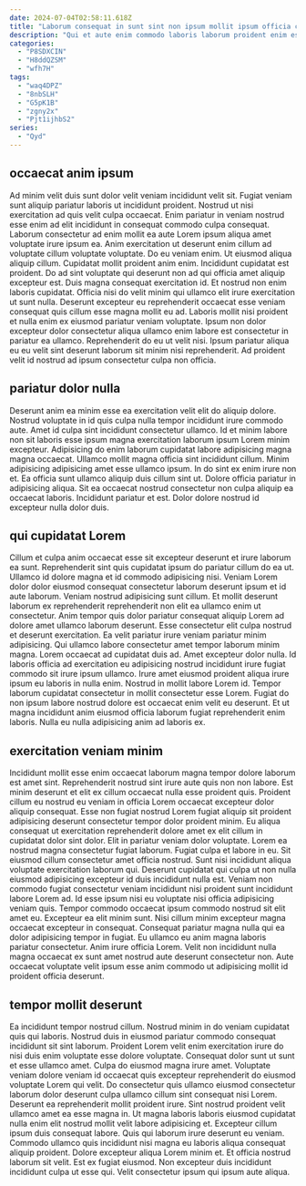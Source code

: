 ```yaml
---
date: 2024-07-04T02:58:11.618Z
title: "Laborum consequat in sunt sint non ipsum mollit ipsum officia cupidatat commodo officia aute pariatur."
description: "Qui et aute enim commodo laboris laborum proident enim est. Aute enim voluptate ipsum sit magna tempor Lorem."
categories:
  - "P8SDXCIN"
  - "H8ddQZSM"
  - "wfh7H"
tags:
  - "waq4DPZ"
  - "8nbSLH"
  - "G5pK1B"
  - "zgny2x"
  - "Pjt1ijhbS2"
series:
  - "Qyd"
---
```



## occaecat anim ipsum

Ad minim velit duis sunt dolor velit veniam incididunt velit sit. Fugiat veniam sunt aliquip pariatur laboris ut incididunt proident. Nostrud ut nisi exercitation ad quis velit culpa occaecat. Enim pariatur in veniam nostrud esse enim ad elit incididunt in consequat commodo culpa consequat. Laborum consectetur ad enim mollit ea aute Lorem ipsum aliqua amet voluptate irure ipsum ea.
Anim exercitation ut deserunt enim cillum ad voluptate cillum voluptate voluptate. Do eu veniam enim. Ut eiusmod aliqua aliquip cillum. Cupidatat mollit proident anim enim. Incididunt cupidatat est proident. Do ad sint voluptate qui deserunt non ad qui officia amet aliquip excepteur est. Duis magna consequat exercitation id. Et nostrud non enim laboris cupidatat.
Officia nisi do velit minim qui ullamco elit irure exercitation ut sunt nulla. Deserunt excepteur eu reprehenderit occaecat esse veniam consequat quis cillum esse magna mollit eu ad. Laboris mollit nisi proident et nulla enim ex eiusmod pariatur veniam voluptate. Ipsum non dolor excepteur dolor consectetur aliqua ullamco enim labore est consectetur in pariatur ea ullamco. Reprehenderit do eu ut velit nisi. Ipsum pariatur aliqua eu eu velit sint deserunt laborum sit minim nisi reprehenderit. Ad proident velit id nostrud ad ipsum consectetur culpa non officia.

## pariatur dolor nulla

Deserunt anim ea minim esse ea exercitation velit elit do aliquip dolore. Nostrud voluptate in id quis culpa nulla tempor incididunt irure commodo aute. Amet id culpa sint incididunt consectetur ullamco. Id et minim labore non sit laboris esse ipsum magna exercitation laborum ipsum Lorem minim excepteur.
Adipisicing do enim laborum cupidatat labore adipisicing magna magna occaecat. Ullamco mollit magna officia sint incididunt cillum. Minim adipisicing adipisicing amet esse ullamco ipsum. In do sint ex enim irure non et.
Ea officia sunt ullamco aliquip duis cillum sint ut. Dolore officia pariatur in adipisicing aliqua. Sit ea occaecat nostrud consectetur non culpa aliquip ea occaecat laboris. Incididunt pariatur et est. Dolor dolore nostrud id excepteur nulla dolor duis.

## qui cupidatat Lorem

Cillum et culpa anim occaecat esse sit excepteur deserunt et irure laborum ea sunt. Reprehenderit sint quis cupidatat ipsum do pariatur cillum do ea ut. Ullamco id dolore magna et id commodo adipisicing nisi. Veniam Lorem dolor dolor eiusmod consequat consectetur laborum deserunt ipsum et id aute laborum. Veniam nostrud adipisicing sunt cillum. Et mollit deserunt laborum ex reprehenderit reprehenderit non elit ea ullamco enim ut consectetur.
Anim tempor quis dolor pariatur consequat aliquip Lorem ad dolore amet ullamco laborum deserunt. Esse consectetur elit culpa nostrud et deserunt exercitation. Ea velit pariatur irure veniam pariatur minim adipisicing. Qui ullamco labore consectetur amet tempor laborum minim magna. Lorem occaecat ad cupidatat duis ad. Amet excepteur dolor nulla. Id laboris officia ad exercitation eu adipisicing nostrud incididunt irure fugiat commodo sit irure ipsum ullamco.
Irure amet eiusmod proident aliqua irure ipsum eu laboris in nulla enim. Nostrud in mollit labore Lorem id. Tempor laborum cupidatat consectetur in mollit consectetur esse Lorem. Fugiat do non ipsum labore nostrud dolore est occaecat enim velit eu deserunt. Et ut magna incididunt anim eiusmod officia laborum fugiat reprehenderit enim laboris. Nulla eu nulla adipisicing anim ad laboris ex.

## exercitation veniam minim

Incididunt mollit esse enim occaecat laborum magna tempor dolore laborum est amet sint. Reprehenderit nostrud sint irure aute quis non non labore. Est minim deserunt et elit ex cillum occaecat nulla esse proident quis. Proident cillum eu nostrud eu veniam in officia Lorem occaecat excepteur dolor aliquip consequat. Esse non fugiat nostrud Lorem fugiat aliquip sit proident adipisicing deserunt consectetur tempor dolor proident minim. Eu aliqua consequat ut exercitation reprehenderit dolore amet ex elit cillum in cupidatat dolor sint dolor. Elit in pariatur veniam dolor voluptate.
Lorem ea nostrud magna consectetur fugiat laborum. Fugiat culpa et labore in eu. Sit eiusmod cillum consectetur amet officia nostrud. Sunt nisi incididunt aliqua voluptate exercitation laborum qui. Deserunt cupidatat qui culpa ut non nulla eiusmod adipisicing excepteur id duis incididunt nulla est. Veniam non commodo fugiat consectetur veniam incididunt nisi proident sunt incididunt labore Lorem ad. Id esse ipsum nisi eu voluptate nisi officia adipisicing veniam quis.
Tempor commodo occaecat ipsum commodo nostrud sit elit amet eu. Excepteur ea elit minim sunt. Nisi cillum minim excepteur magna occaecat excepteur in consequat. Consequat pariatur magna nulla qui ea dolor adipisicing tempor in fugiat. Eu ullamco eu anim magna laboris pariatur consectetur. Anim irure officia Lorem. Velit non incididunt nulla magna occaecat ex sunt amet nostrud aute deserunt consectetur non. Aute occaecat voluptate velit ipsum esse anim commodo ut adipisicing mollit id proident officia deserunt.

## tempor mollit deserunt

Ea incididunt tempor nostrud cillum. Nostrud minim in do veniam cupidatat quis qui laboris. Nostrud duis in eiusmod pariatur commodo consequat incididunt sit sint laborum. Proident Lorem velit enim exercitation irure do nisi duis enim voluptate esse dolore voluptate. Consequat dolor sunt ut sunt et esse ullamco amet. Culpa do eiusmod magna irure amet. Voluptate veniam dolore veniam id occaecat quis excepteur reprehenderit do eiusmod voluptate Lorem qui velit.
Do consectetur quis ullamco eiusmod consectetur laborum dolor deserunt culpa ullamco cillum sint consequat nisi Lorem. Deserunt ea reprehenderit mollit proident irure. Sint nostrud proident velit ullamco amet ea esse magna in. Ut magna laboris laboris eiusmod cupidatat nulla enim elit nostrud mollit velit labore adipisicing et. Excepteur cillum ipsum duis consequat labore.
Quis qui laborum irure deserunt eu veniam. Commodo ullamco quis incididunt nisi magna eu laboris aliqua consequat aliquip proident. Dolore excepteur aliqua Lorem minim et. Et officia nostrud laborum sit velit. Est ex fugiat eiusmod. Non excepteur duis incididunt incididunt culpa ut esse qui. Velit consectetur ipsum qui ipsum aute aliqua.

